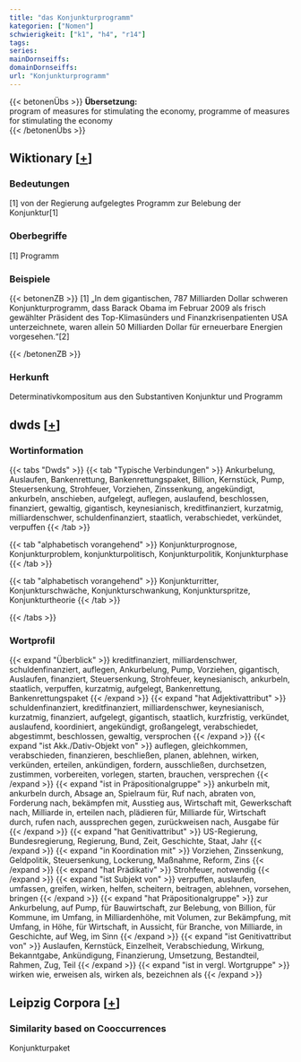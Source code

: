 ```yaml
---
title: "das Konjunkturprogramm"
kategorien: ["Nomen"]
schwierigkeit: ["k1", "h4", "r14"]
tags:
series:
mainDornseiffs:
domainDornseiffs:
url: "Konjunkturprogramm"
---
```


{{< betonenÜbs >}}
**Übersetzung:**  
program of measures for stimulating the economy, programme of measures for stimulating the economy  
{{< /betonenÜbs >}}

## Wiktionary [[+](https://de.wiktionary.org/wiki/Konjunkturprogramm)]

### Bedeutungen
[1] von der Regierung aufgelegtes Programm zur Belebung der Konjunktur[1]  

### Oberbegriffe
[1] Programm  

### Beispiele
{{< betonenZB >}}
[1] „In dem gigantischen, 787 Milliarden Dollar schweren Konjunkturprogramm, dass Barack Obama im Februar 2009 als frisch gewählter Präsident des Top-Klimasünders und Finanzkrisenpatienten USA unterzeichnete, waren allein 50 Milliarden Dollar für erneuerbare Energien vorgesehen.“[2]  

{{< /betonenZB >}}
### Herkunft
Determinativkompositum aus den Substantiven Konjunktur und Programm  



## dwds [[+](https://www.dwds.de/wb/Konjunkturprogramm)]

### Wortinformation
{{< tabs "Dwds" >}}
{{< tab "Typische Verbindungen" >}}
Ankurbelung, Auslaufen, Bankenrettung, Bankenrettungspaket, Billion, Kernstück, Pump, Steuersenkung, Strohfeuer, Vorziehen, Zinssenkung, angekündigt, ankurbeln, anschieben, aufgelegt, auflegen, auslaufend, beschlossen, finanziert, gewaltig, gigantisch, keynesianisch, kreditfinanziert, kurzatmig, milliardenschwer, schuldenfinanziert, staatlich, verabschiedet, verkündet, verpuffen
{{< /tab >}}

{{< tab "alphabetisch vorangehend" >}}
Konjunkturprognose, Konjunkturproblem, konjunkturpolitisch, Konjunkturpolitik, Konjunkturphase
{{< /tab >}}

{{< tab "alphabetisch vorangehend" >}}
Konjunkturritter, Konjunkturschwäche, Konjunkturschwankung, Konjunkturspritze, Konjunkturtheorie
{{< /tab >}}

{{< /tabs >}}

### Wortprofil
{{< expand "Überblick" >}} kreditfinanziert, milliardenschwer, schuldenfinanziert, auflegen, Ankurbelung, Pump, Vorziehen, gigantisch, Auslaufen, finanziert, Steuersenkung, Strohfeuer, keynesianisch, ankurbeln, staatlich, verpuffen, kurzatmig, aufgelegt, Bankenrettung, Bankenrettungspaket {{< /expand >}}
{{< expand "hat Adjektivattribut" >}} schuldenfinanziert, kreditfinanziert, milliardenschwer, keynesianisch, kurzatmig, finanziert, aufgelegt, gigantisch, staatlich, kurzfristig, verkündet, auslaufend, koordiniert, angekündigt, großangelegt, verabschiedet, abgestimmt, beschlossen, gewaltig, versprochen {{< /expand >}}
{{< expand "ist Akk./Dativ-Objekt von" >}} auflegen, gleichkommen, verabschieden, finanzieren, beschließen, planen, ablehnen, wirken, verkünden, erteilen, ankündigen, fordern, ausschließen, durchsetzen, zustimmen, vorbereiten, vorlegen, starten, brauchen, versprechen {{< /expand >}}
{{< expand "ist in Präpositionalgruppe" >}} ankurbeln mit, ankurbeln durch, Absage an, Spielraum für, Ruf nach, abraten von, Forderung nach, bekämpfen mit, Ausstieg aus, Wirtschaft mit, Gewerkschaft nach, Milliarde in, erteilen nach, plädieren für, Milliarde für, Wirtschaft durch, rufen nach, aussprechen gegen, zurückweisen nach, Ausgabe für {{< /expand >}}
{{< expand "hat Genitivattribut" >}} US-Regierung, Bundesregierung, Regierung, Bund, Zeit, Geschichte, Staat, Jahr {{< /expand >}}
{{< expand "in Koordination mit" >}} Vorziehen, Zinssenkung, Geldpolitik, Steuersenkung, Lockerung, Maßnahme, Reform, Zins {{< /expand >}}
{{< expand "hat Prädikativ" >}} Strohfeuer, notwendig {{< /expand >}}
{{< expand "ist Subjekt von" >}} verpuffen, auslaufen, umfassen, greifen, wirken, helfen, scheitern, beitragen, ablehnen, vorsehen, bringen {{< /expand >}}
{{< expand "hat Präpositionalgruppe" >}} zur Ankurbelung, auf Pump, für Bauwirtschaft, zur Belebung, von Billion, für Kommune, im Umfang, in Milliardenhöhe, mit Volumen, zur Bekämpfung, mit Umfang, in Höhe, für Wirtschaft, in Aussicht, für Branche, von Milliarde, in Geschichte, auf Weg, im Sinn {{< /expand >}}
{{< expand "ist Genitivattribut von" >}} Auslaufen, Kernstück, Einzelheit, Verabschiedung, Wirkung, Bekanntgabe, Ankündigung, Finanzierung, Umsetzung, Bestandteil, Rahmen, Zug, Teil {{< /expand >}}
{{< expand "ist in vergl. Wortgruppe" >}} wirken wie, erweisen als, wirken als, bezeichnen als {{< /expand >}}

## Leipzig Corpora [[+](https://corpora.uni-leipzig.de/en/res?word=Konjunkturprogramm&corpusId=deu_newscrawl-public_2018)]


### Similarity based on Cooccurrences
Konjunkturpaket

